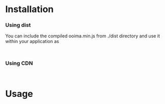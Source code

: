 <h1> Installation </h1>

<h3>Using dist</h3>
You can include the compiled ooima.min.js from ./dist directory and use it within your application as
<pre><code class="javascript"> <script src="ooima.min.js"></script> </code></pre>

<h3> Using CDN  </h3>
<pre><code class="javascript"> <script src="https://cdn.jsdelivr.net/gh/gokuney/ooima-js@master/dist/ooima.min.js" async></script> </code></pre>

<h1> Usage </h1>
